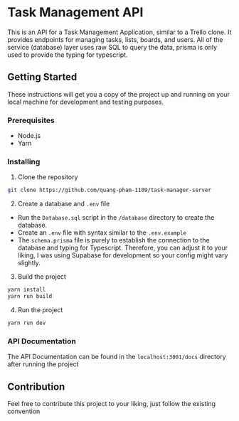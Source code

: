 # Task Management API

This is an API for a Task Management Application, similar to a Trello clone. It provides endpoints for managing tasks, lists, boards, and users. All of the service (database) layer uses raw SQL to query the data, prisma is only used to provide the typing for typescript.

## Getting Started

These instructions will get you a copy of the project up and running on your local machine for development and testing purposes.

### Prerequisites

- Node.js
- Yarn

### Installing

1. Clone the repository

```sh
git clone https://github.com/quang-pham-1109/task-manager-server
```

2. Create a database and `.env` file

- Run the `Database.sql` script in the `/database` directory to create the database.
- Create an `.env` file with syntax similar to the `.env.example`
- The `schema.prisma` file is purely to establish the connection to the database and typing for Typescript. Therefore, you can adjust it to your liking, I was using Supabase for development so your config might vary slightly.

3. Build the project

```sh
yarn install
yarn run build
```

4. Run the project

```sh
yarn run dev
```

### API Documentation

The API Documentation can be found in the `localhost:3001/docs` directory after running the project

## Contribution

Feel free to contribute this project to your liking, just follow the existing convention
